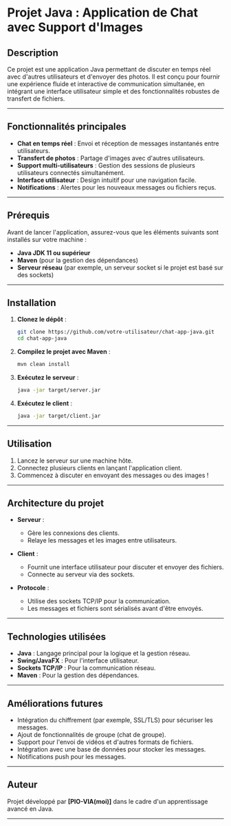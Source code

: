 # Projet Java : Application de Chat avec Support d'Images

## Description

Ce projet est une application Java permettant de discuter en temps réel avec d'autres utilisateurs et d'envoyer des photos. Il est conçu pour fournir une expérience fluide et interactive de communication simultanée, en intégrant une interface utilisateur simple et des fonctionnalités robustes de transfert de fichiers.

---

## Fonctionnalités principales

- **Chat en temps réel** : Envoi et réception de messages instantanés entre utilisateurs.
- **Transfert de photos** : Partage d'images avec d'autres utilisateurs.
- **Support multi-utilisateurs** : Gestion des sessions de plusieurs utilisateurs connectés simultanément.
- **Interface utilisateur** : Design intuitif pour une navigation facile.
- **Notifications** : Alertes pour les nouveaux messages ou fichiers reçus.

---

## Prérequis

Avant de lancer l'application, assurez-vous que les éléments suivants sont installés sur votre machine :

- **Java JDK 11 ou supérieur**
- **Maven** (pour la gestion des dépendances)
- **Serveur réseau** (par exemple, un serveur socket si le projet est basé sur des sockets)

---

## Installation

1. **Clonez le dépôt** :

   ```bash
   git clone https://github.com/votre-utilisateur/chat-app-java.git
   cd chat-app-java
   ```

2. **Compilez le projet avec Maven** :

   ```bash
   mvn clean install
   ```

3. **Exécutez le serveur** :

   ```bash
   java -jar target/server.jar
   ```

4. **Exécutez le client** :

   ```bash
   java -jar target/client.jar
   ```

---

## Utilisation

1. Lancez le serveur sur une machine hôte.
2. Connectez plusieurs clients en lançant l'application client.
3. Commencez à discuter en envoyant des messages ou des images !

---

## Architecture du projet

- **Serveur** :

    - Gère les connexions des clients.
    - Relaye les messages et les images entre utilisateurs.

- **Client** :

    - Fournit une interface utilisateur pour discuter et envoyer des fichiers.
    - Connecte au serveur via des sockets.

- **Protocole** :

    - Utilise des sockets TCP/IP pour la communication.
    - Les messages et fichiers sont sérialisés avant d'être envoyés.

---

## Technologies utilisées

- **Java** : Langage principal pour la logique et la gestion réseau.
- **Swing/JavaFX** : Pour l'interface utilisateur.
- **Sockets TCP/IP** : Pour la communication réseau.
- **Maven** : Pour la gestion des dépendances.

---

## Améliorations futures

- Intégration du chiffrement (par exemple, SSL/TLS) pour sécuriser les messages.
- Ajout de fonctionnalités de groupe (chat de groupe).
- Support pour l'envoi de vidéos et d'autres formats de fichiers.
- Intégration avec une base de données pour stocker les messages.
- Notifications push pour les messages.

---

## Auteur

Projet développé par **[PIO-VIA(moi)]** dans le cadre d'un apprentissage avancé en Java.

---


